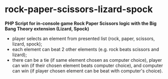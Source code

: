 # rock-paper-scissors-lizard-spock

**PHP Script for in-console game Rock Paper Scissors logic with the Big Bang Theory extension (Lizard, Spock)**

 - player selects an element from presented list (rock, paper, scissors, lizard, spock);
 - each element can beat 2 other elements (e.g. rock beats scissors and lizard);
 - there can be a tie (if same element chosen as computer choice), player can win (if their chosen element beats computer choice), and computer can win (if player chosen element can be beat with computer's choice).
